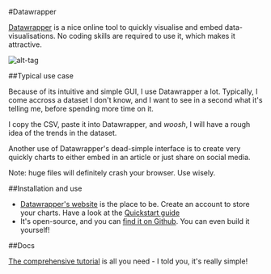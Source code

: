 #Datawrapper

[Datawrapper](https://datawrapper.de/) is a nice online tool to quickly visualise and embed data-visualisations. No coding skills are required to use it, which makes it attractive. 

![alt-tag](https://raw.githubusercontent.com/basilesimon/datajournalists-toolbox/master/datawrapper/datawrapper.png)

##Typical use case

Because of its intuitive and simple GUI, I use Datawrapper a lot. Typically, I come accross a dataset I don't know, and I want to see in a second what it's telling me, before spending more time on it. 

I copy the CSV, paste it into Datawrapper, and *woosh*, I will have a rough idea of the trends in the dataset. 

Another use of Datawrapper's dead-simple interface is to create very quickly charts to either embed in an article or just share on social media. 

Note: huge files will definitely crash your browser. Use wisely. 

##Installation and use

* [Datawrapper's website](http://datawrapper.de) is the place to be. Create an account to store your charts. Have a look at the [Quickstart guide](http://docs.datawrapper.de/en/quickstart/)
* It's open-source, and you can [find it on Github](https://github.com/datawrapper/datawrapper). You can even build it yourself!

##Docs

[The comprehensive tutorial](http://docs.datawrapper.de/en/tutorial/) is all you need - I told you, it's really simple!
